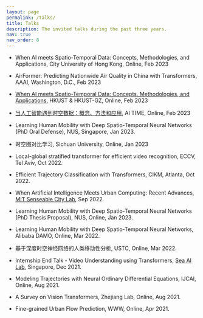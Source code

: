 ```yaml
---
layout: page
permalink: /talks/
title: Talks
description: The invited talks during the past three years.
nav: true
nav_order: 8
---
```


- When AI meets Spatio-Temporal Data: Concepts, Methodologies, and Applications, City University of Hong Kong, Online, Feb 2023

- AirFormer: Predicting Nationwide Air Quality in China with Transformers, AAAI, Washington, D.C., Feb 2023

- [When AI meets Spatio-Temporal Data: Concepts, Methodologies, and Applications](https://calendar.hkust.edu.hk/events/computer-science-and-engineering-Online-seminar-when-ai-meets-spatio-temporal-data-concepts), HKUST & HKUST-GZ, Online, Feb 2023

- [当人工智能遇到时空数据：概念、方法和应用](https://www.bilibili.com/video/BV1AR4y167jx/?spm_id_from=333.337.search-card.all.click&vd_source=93bcb6cfe974cdff14eaccde54028541), AI TIME, Online, Feb 2023

- Learning Human Mobility with Deep Spatio-Temporal Neural Networks (PhD Oral Defense), NUS, Singapore, Jan 2023.

- 时空图对比学习, Sichuan University, Online, Jan 2023

- Local-global stratified transformer for efficient video recognition, ECCV, Tel Aviv, Oct 2022.

- Efficient Trajectory Classification with Transformers, CIKM, Atlanta, Oct 2022.

- When Artificial Intelligence Meets Urban Computing: Recent Advances, [MIT Senseable City Lab](https://senseable.mit.edu/), Sep 2022.

- Learning Human Mobility with Deep Spatio-Temporal Neural Networks (PhD Thesis Proposal), NUS, Online, Jan 2023.

- Learning Human Mobility with Deep Spatio-Temporal Neural Networks, Alibaba DAMO, Online, Mar 2022.

- 基于深度时空神经网络的人类移动性分析, USTC, Online, Mar 2022.

- Internship End Talk \- Video Understanding using Transformers, [Sea AI Lab](https://sail.sea.com/), Singapore, Dec 2021.

- Modeling Trajectories with Neural Ordinary Differential Equations, IJCAI, Online, Aug 2021.

- A Survey on Vision Transformers, Zhejiang Lab, Online, Aug 2021.

- Fine-grained Urban Flow Prediction, WWW, Online, Apr 2021.



